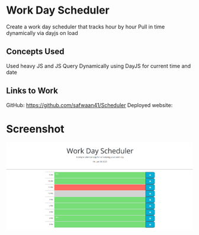# Work Day Scheduler
Create a work day scheduler that tracks hour by hour 
Pull in time dynamically via dayjs on load 

## Concepts Used
Used heavy JS and JS Query
Dynamically using DayJS for current time and date

## Links to Work
GitHub: https://github.com/safwaan41/Scheduler
Deployed website: 

# Screenshot
![Screenshot](./Assets/Work%20Day%20Scheduler%20SCREENSHOT.png)

